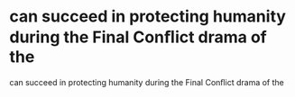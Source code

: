 # can succeed in protecting humanity during the Final Conﬂict drama of the

can succeed in protecting humanity during the Final Conﬂict drama of the